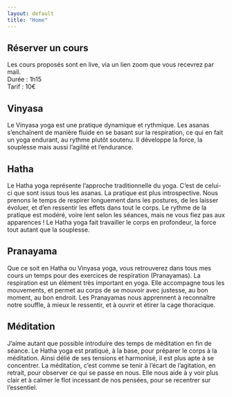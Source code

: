```yaml
---
layout: default
title: "Home"
---
```


<div id="book">
	<div>
		<h2>Réserver un cours</h2>
		<div id='calendar'></div>
	</div>
	<p>Les cours proposés sont en live, via un lien zoom que vous recevrez par mail.<br/>Durée : 1h15<br/>Tarif : 10€</p>
</div>


<div id="yoga-types-info">
	<div class="infobox">
		<h2>Vinyasa</h2>
		<p>Le Vinyasa yoga est une pratique dynamique et rythmique. Les asanas s’enchaînent de manière fluide en se basant sur la respiration, ce qui en fait un yoga endurant, au rythme plutôt soutenu. Il développe la force, la souplesse mais aussi l’agilité et l’endurance.</p>
	</div>
	<div class="infobox">
		<h2>Hatha</h2>
		<p>Le Hatha yoga représente l’approche traditionnelle du yoga. C‘est de celui-ci que sont issus tous les asanas. La pratique est plus introspective. Nous prenons le temps de respirer longuement dans les postures, de les laisser évoluer, et d’en ressentir les effets dans tout le corps. Le rythme de la pratique est modéré, voire lent selon les séances, mais ne vous fiez pas aux apparences ! Le Hatha yoga fait travailler le corps en profondeur, la force tout autant que la souplesse.</p>
	</div>
</div>

<div id="pranayama" class="infobox">
	<h2>Pranayama</h2>
	<p>Que ce soit en Hatha ou Vinyasa yoga, vous retrouverez dans tous mes cours un temps pour des exercices de respiration (Pranayamas). La respiration est un élément très important en yoga. Elle accompagne tous les mouvements, et permet au corps de se mouvoir avec justesse, au bon moment, au bon endroit. Les Pranayamas nous apprennent à reconnaître notre souffle, à mieux le ressentir, et à ouvrir et étirer la cage thoracique.</p>
</div>

<div id="meditation" class="infobox">
	<h2>Méditation</h2>
	<p>J’aime autant que possible introduire des temps de méditation en fin de séance. Le Hatha yoga est pratiqué, à la base, pour préparer le corps à la méditation. Ainsi délié de ses tensions et harmonisé, il est plus apte à se concentrer. La méditation, c’est comme se tenir à l’écart de l’agitation, en retrait, pour observer ce qui se passe en nous. Elle nous aide à y voir plus clair et à calmer le flot incessant de nos pensées, pour se recentrer sur l’essentiel.</p>
</div>
